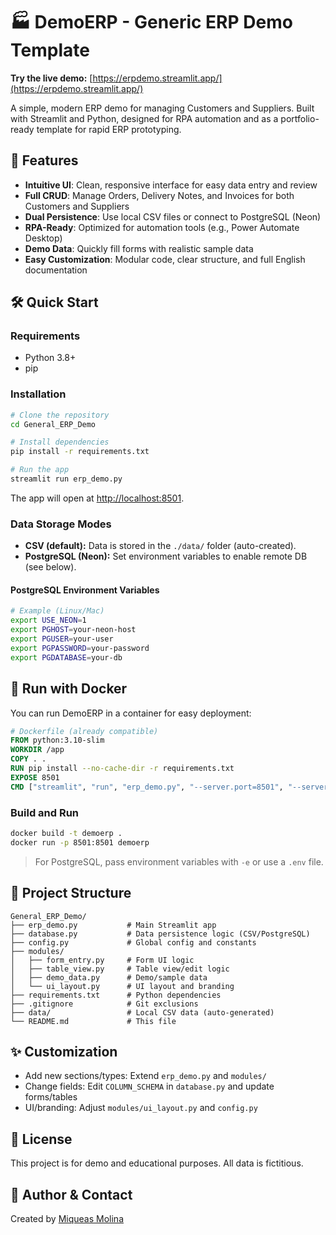 # 🏭 DemoERP - Generic ERP Demo Template

**Try the live demo:** [https://erpdemo.streamlit.app/](https://erpdemo.streamlit.app/)

A simple, modern ERP demo for managing Customers and Suppliers. Built with Streamlit and Python, designed for RPA automation and as a portfolio-ready template for rapid ERP prototyping.

## 🚀 Features
- **Intuitive UI**: Clean, responsive interface for easy data entry and review
- **Full CRUD**: Manage Orders, Delivery Notes, and Invoices for both Customers and Suppliers
- **Dual Persistence**: Use local CSV files or connect to PostgreSQL (Neon)
- **RPA-Ready**: Optimized for automation tools (e.g., Power Automate Desktop)
- **Demo Data**: Quickly fill forms with realistic sample data
- **Easy Customization**: Modular code, clear structure, and full English documentation

## 🛠️ Quick Start

### Requirements
- Python 3.8+
- pip

### Installation
```bash
# Clone the repository
cd General_ERP_Demo

# Install dependencies
pip install -r requirements.txt

# Run the app
streamlit run erp_demo.py
```

The app will open at [http://localhost:8501](http://localhost:8501).

### Data Storage Modes
- **CSV (default):** Data is stored in the `./data/` folder (auto-created).
- **PostgreSQL (Neon):** Set environment variables to enable remote DB (see below).

#### PostgreSQL Environment Variables
```bash
# Example (Linux/Mac)
export USE_NEON=1
export PGHOST=your-neon-host
export PGUSER=your-user
export PGPASSWORD=your-password
export PGDATABASE=your-db
```

## 🐳 Run with Docker

You can run DemoERP in a container for easy deployment:

```dockerfile
# Dockerfile (already compatible)
FROM python:3.10-slim
WORKDIR /app
COPY . .
RUN pip install --no-cache-dir -r requirements.txt
EXPOSE 8501
CMD ["streamlit", "run", "erp_demo.py", "--server.port=8501", "--server.address=0.0.0.0"]
```

### Build and Run
```bash
docker build -t demoerp .
docker run -p 8501:8501 demoerp
```

> For PostgreSQL, pass environment variables with `-e` or use a `.env` file.

## 📁 Project Structure
```
General_ERP_Demo/
├── erp_demo.py           # Main Streamlit app
├── database.py           # Data persistence logic (CSV/PostgreSQL)
├── config.py             # Global config and constants
├── modules/
│   ├── form_entry.py     # Form UI logic
│   ├── table_view.py     # Table view/edit logic
│   ├── demo_data.py      # Demo/sample data
│   └── ui_layout.py      # UI layout and branding
├── requirements.txt      # Python dependencies
├── .gitignore            # Git exclusions
├── data/                 # Local CSV data (auto-generated)
└── README.md             # This file
```

## ✨ Customization
- Add new sections/types: Extend `erp_demo.py` and `modules/`
- Change fields: Edit `COLUMN_SCHEMA` in `database.py` and update forms/tables
- UI/branding: Adjust `modules/ui_layout.py` and `config.py`

## 📄 License
This project is for demo and educational purposes. All data is fictitious.

## 👤 Author & Contact
Created by [Miqueas Molina](https://miqueasmd.github.io/)